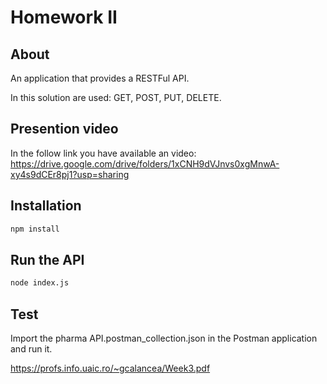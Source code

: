 # Homework II

## About

An application that provides a RESTFul API.

In this solution are used: GET, POST, PUT, DELETE.

## Presention video

In the follow link you have available an video: https://drive.google.com/drive/folders/1xCNH9dVJnvs0xgMnwA-xy4s9dCEr8pj1?usp=sharing


## Installation

```bash
npm install
```

## Run the API

```bash
node index.js
```

## Test

Import the pharma API.postman_collection.json in the Postman application and run it.

https://profs.info.uaic.ro/~gcalancea/Week3.pdf
